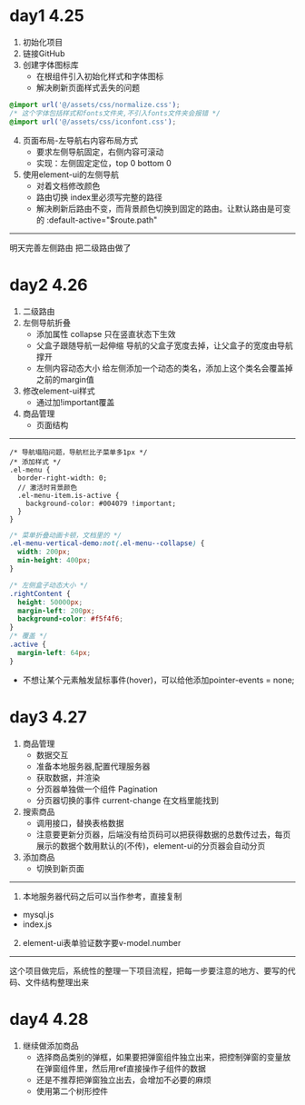 # day1 4.25
1. 初始化项目
2. 链接GitHub
3. 创建字体图标库
   - 在根组件引入初始化样式和字体图标
   - 解决刷新页面样式丢失的问题
```css
@import url('@/assets/css/normalize.css');
/* 这个字体包括样式和fonts文件夹,不引入fonts文件夹会报错 */
@import url('@/assets/css/iconfont.css');
```
4. 页面布局-左导航右内容布局方式
   - 要求左侧导航固定，右侧内容可滚动
   - 实现：左侧固定定位，top 0 bottom 0
5. 使用element-ui的左侧导航
   - 对着文档修改颜色
   - 路由切换 index里必须写完整的路径
   - 解决刷新后路由不变，而背景颜色切换到固定的路由。让默认路由是可变的   :default-active="$route.path"

---
明天完善左侧路由
把二级路由做了

# day2 4.26
1. 二级路由
2. 左侧导航折叠
   - 添加属性 collapse  只在竖直状态下生效
   - 父盒子跟随导航一起伸缩 导航的父盒子宽度去掉，让父盒子的宽度由导航撑开
   - 左侧内容动态大小 给左侧添加一个动态的类名，添加上这个类名会覆盖掉之前的margin值
3. 修改element-ui样式
   - 通过加!important覆盖
4. 商品管理
   - 页面结构
 
---

```less
/* 导航塌陷问题，导航栏比子菜单多1px */
/* 添加样式 */
.el-menu {
  border-right-width: 0;
  // 激活时背景颜色
  .el-menu-item.is-active {
    background-color: #004079 !important;
  }
}
```

```css
/* 菜单折叠动画卡顿，文档里的 */
.el-menu-vertical-demo:not(.el-menu--collapse) {
  width: 200px;
  min-height: 400px;
}
```

```css
/* 左侧盒子动态大小 */
.rightContent {
  height: 50000px;
  margin-left: 200px;
  background-color: #f5f4f6;
}
/* 覆盖 */
.active {
  margin-left: 64px;
}
```

- 不想让某个元素触发鼠标事件(hover)，可以给他添加pointer-events = none;

# day3 4.27
1. 商品管理
   - 数据交互
   - 准备本地服务器,配置代理服务器
   - 获取数据，并渲染
   - 分页器单独做一个组件  Pagination
   - 分页器切换的事件  current-change  在文档里能找到
2. 搜索商品
   - 调用接口，替换表格数据
   - 注意要更新分页器，后端没有给页码可以把获得数据的总数传过去，每页展示的数据个数用默认的(不传)，element-ui的分页器会自动分页
3. 添加商品
   - 切换到新页面

---

1. 本地服务器代码之后可以当作参考，直接复制
  - mysql.js
  - index.js
2. element-ui表单验证数字要v-model.number

---
这个项目做完后，系统性的整理一下项目流程，把每一步要注意的地方、要写的代码、文件结构整理出来

# day4 4.28
1. 继续做添加商品
   - 选择商品类别的弹框，如果要把弹窗组件独立出来，把控制弹窗的变量放在弹窗组件里，然后用ref直接操作子组件的数据
   - 还是不推荐把弹窗独立出去，会增加不必要的麻烦
   - 使用第二个树形控件